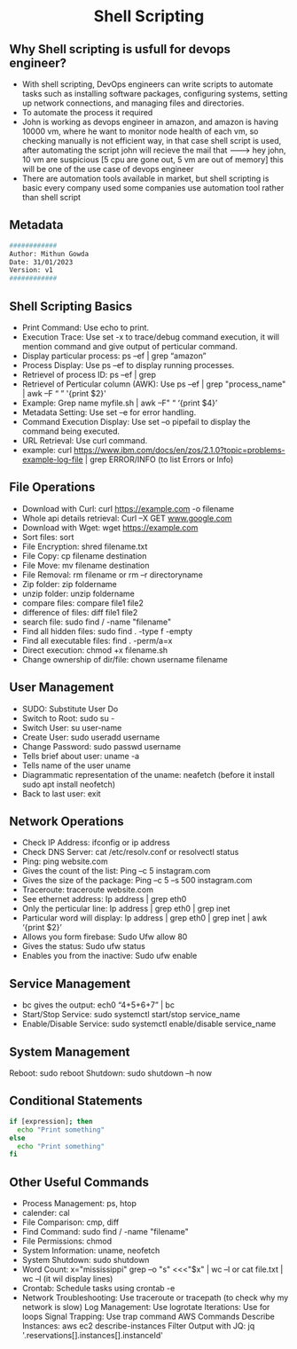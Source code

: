 <h1 align="center">Shell Scripting</h1>


## Why Shell scripting is usfull for devops engineer? 

- With shell scripting, DevOps engineers can write scripts to automate tasks such as installing software packages, configuring systems, setting up network connections, and managing files and directories. 
- To automate the process it required 
- John is working as devops engineer in amazon, and amazon is having 10000 vm, where he want to monitor node health of each vm, so checking manually is not efficient way, in that case shell script is used, after automating the script john will recieve the mail that ---> hey john, 10 vm are suspicious [5 cpu are gone out, 5 vm are out of memory] this will be one of the use case of devops engineer 
- There are automation tools available in market, but shell scripting is basic every company used some companies use automation tool rather than shell script


## Metadata
```bash
############ 
Author: Mithun Gowda 
Date: 31/01/2023 
Version: v1 
############
```

## Shell Scripting Basics

- Print Command: Use echo to print.
- Execution Trace: Use set -x to trace/debug command execution, it will mention command and give output of perticular command.
- Display particular process: ps –ef | grep “amazon” 
- Process Display: Use ps –ef to display running processes.
- Retrievel of process ID: ps –ef | grep 
- Retrievel of Perticular column (AWK): Use ps –ef | grep "process_name" | awk –F “ ” '{print $2}'
- Example: Grep name myfile.sh | awk –F" “ ‘{print $4}’ 
- Metadata Setting: Use set –e for error handling.
- Command Execution Display: Use set –o pipefail to display the command being executed.
- URL Retrieval: Use curl command.
- example:  curl https://www.ibm.com/docs/en/zos/2.1.0?topic=problems-example-log-file | grep ERROR/INFO (to list Errors or Info)

  
## File Operations

- Download with Curl: curl https://example.com -o filename
- Whole api details retrieval: Curl –X GET www.google.com 
- Download with Wget: wget https://example.com
- Sort files: sort
- File Encryption: shred filename.txt
- File Copy: cp filename destination
- File Move: mv filename destination
- File Removal: rm filename or rm –r directoryname
- Zip folder: zip foldername
- unzip folder: unzip foldername
- compare files: compare file1 file2
- difference of files: diff file1 file2
- search file: sudo find / -name "filename"
- Find all hidden files: sudo find . -type f -empty
- Find all executable files: find . -perm/a=x
- Direct execution: chmod +x filename.sh
- Change ownership of dir/file: chown username filename

## User Management

- SUDO: Substitute User Do
- Switch to Root: sudo su -
- Switch User: su user-name
- Create User: sudo useradd username
- Change Password: sudo passwd username
- Tells brief about user: uname -a
- Tells name of the user uname
- Diagrammatic representation of the uname: neafetch (before it install sudo apt install neofetch)
- Back to last user: exit
  
## Network Operations

- Check IP Address: ifconfig or ip address
- Check DNS Server: cat /etc/resolv.conf or resolvectl status
- Ping: ping website.com
- Gives the count of the list: Ping –c 5 instagram.com
- Gives the size of the package: Ping –c 5 –s 500 instagram.com
- Traceroute: traceroute website.com
- See ethernet address: Ip address | grep eth0
- Only the perticular line: Ip address | grep eth0 | grep inet
- Particular word will display: Ip address | grep eth0 | grep inet | awk ‘{print $2}’
- Allows you form firebase: Sudo Ufw allow 80
- Gives the status: Sudo ufw status  
- Enables you from the inactive: Sudo ufw enable
  
## Service Management

- bc gives the output: ech0 “4+5+6+7” | bc 
- Start/Stop Service: sudo systemctl start/stop service_name
- Enable/Disable Service: sudo systemctl enable/disable service_name

## System Management
Reboot: sudo reboot
Shutdown: sudo shutdown –h now

## Conditional Statements
```bash
if [expression]; then
  echo "Print something"
else
  echo "Print something"
fi
```

## Other Useful Commands

- Process Management: ps, htop
- calender: cal
- File Comparison: cmp, diff
- Find Command: sudo find / -name "filename"
- File Permissions: chmod
- System Information: uname, neofetch
- System Shutdown: sudo shutdown
- Word Count: x="mississippi" grep –o "s" <<<"$x" | wc –l or cat file.txt | wc –l (it wil display lines)
- Crontab: Schedule tasks using crontab -e
- Network Troubleshooting: Use traceroute or tracepath  (to check why my network is slow)
Log Management: Use logrotate
Iterations: Use for loops
Signal Trapping: Use trap command
AWS Commands
Describe Instances: aws ec2 describe-instances
Filter Output with JQ: jq '.reservations[].instances[].instanceId'

